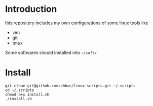 # Introduction

this repository includes my own configurations of some linux tools like

- vim
- git
- tmux

Some softwares should installed into `~/soft/`


# Install

```
git clone git@github.com:ahban/linux-scripts.git ~/.scripts
cd ~/.scripts
chmod a+x install.sh
./install.sh
```
